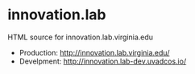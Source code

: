 # innovation.lab

HTML source for innovation.lab.virginia.edu

- Production: http://innovation.lab.virginia.edu/
- Develpment: http://innovation.lab-dev.uvadcos.io/
